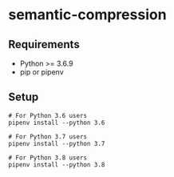 # semantic-compression

## Requirements
- Python >= 3.6.9
- pip or pipenv

## Setup
```
# For Python 3.6 users
pipenv install --python 3.6

# For Python 3.7 users
pipenv install --python 3.7

# For Python 3.8 users
pipenv install --python 3.8
```
